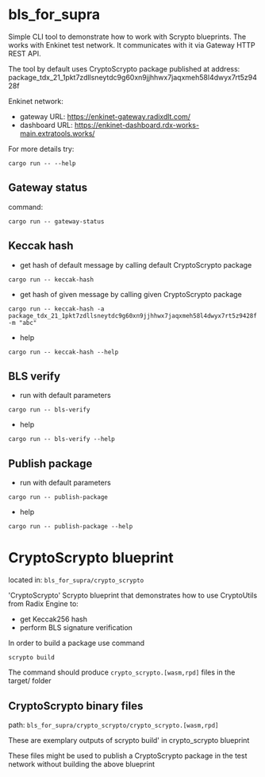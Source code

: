 # bls_for_supra
  Simple CLI tool to demonstrate how to work with Scrypto blueprints.
  The works with Enkinet test network. It communicates with it via Gateway HTTP REST API.

  The tool by default uses CryptoScrypto package published at address:
    package_tdx_21_1pkt7zdllsneytdc9g60xn9jjhhwx7jaqxmeh58l4dwyx7rt5z9428f


  Enkinet network:
  - gateway URL:
    https://enkinet-gateway.radixdlt.com/
  - dashboard URL:
    https://enkinet-dashboard.rdx-works-main.extratools.works/

For more details try:
```
cargo run -- --help
```

## Gateway status
command:
```
cargo run -- gateway-status
```

## Keccak hash
- get hash of default message by calling default CryptoScrypto package
```
cargo run -- keccak-hash
```

- get hash of given message by calling given CryptoScrypto package
```
cargo run -- keccak-hash -a package_tdx_21_1pkt7zdllsneytdc9g60xn9jjhhwx7jaqxmeh58l4dwyx7rt5z9428f -m "abc"
```
- help
```
cargo run -- keccak-hash --help
```

## BLS verify
- run with default parameters
```
cargo run -- bls-verify
```
- help
```
cargo run -- bls-verify --help
```

## Publish package
- run with default parameters
```
cargo run -- publish-package
```
- help
```
cargo run -- publish-package --help
```

# CryptoScrypto blueprint
  located in: `bls_for_supra/crypto_scrypto`

  'CryptoScrypto' Scrypto blueprint that demonstrates how to use
  CryptoUtils from Radix Engine to:
  - get Keccak256 hash
  - perform BLS signature verification

  In order to build a package use command
  ```
  scrypto build
  ```
  The command should produce `crypto_scrypto.[wasm,rpd]` files in the target/ folder

## CryptoScrypto binary files
  path: `bls_for_supra/crypto_scrypto/crypto_scrypto.[wasm,rpd]`

  These are exemplary outputs of scrypto build' in crypto_scrypto blueprint

  These files might be used to publish a CryptoScrypto package in the test network
  without building the above blueprint

